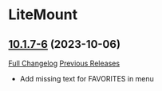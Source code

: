 # LiteMount

## [10.1.7-6](https://github.com/xod-wow/LiteMount/tree/10.1.7-6) (2023-10-06)
[Full Changelog](https://github.com/xod-wow/LiteMount/compare/10.1.7-5...10.1.7-6) [Previous Releases](https://github.com/xod-wow/LiteMount/releases)

- Add missing text for FAVORITES in menu  
